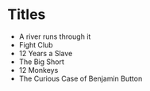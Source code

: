 # Titles

- A river runs through it
- Fight Club
- 12 Years a Slave
- The Big Short
- 12 Monkeys
- The Curious Case of Benjamin Button
